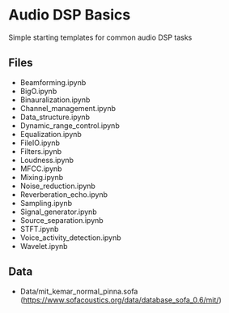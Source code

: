 # Audio DSP Basics 
Simple starting templates for common audio DSP tasks 

## Files
- Beamforming.ipynb
- BigO.ipynb
- Binauralization.ipynb
- Channel_management.ipynb
- Data_structure.ipynb
- Dynamic_range_control.ipynb
- Equalization.ipynb
- FileIO.ipynb
- Filters.ipynb
- Loudness.ipynb
- MFCC.ipynb
- Mixing.ipynb
- Noise_reduction.ipynb
- Reverberation_echo.ipynb
- Sampling.ipynb
- Signal_generator.ipynb
- Source_separation.ipynb
- STFT.ipynb
- Voice_activity_detection.ipynb
- Wavelet.ipynb

## Data
- Data/mit_kemar_normal_pinna.sofa (https://www.sofacoustics.org/data/database_sofa_0.6/mit/)